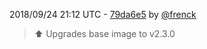 2018/09/24 21:12 UTC - [79da6e5](https://github.com/hassio-addons/addon-phlex/commit/79da6e5ef16e1204a5a4fec78b4726eea01025c1) by [@frenck](https://github.com/frenck)
> :arrow_up: Upgrades base image to v2.3.0 

